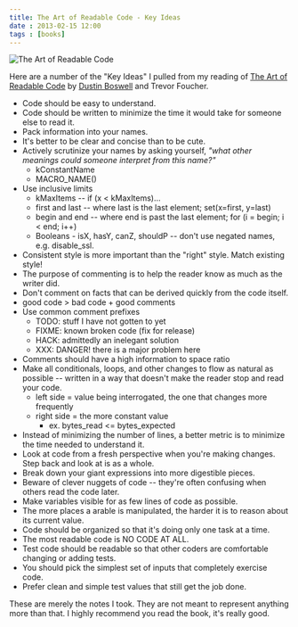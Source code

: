 ```yaml
---
title: The Art of Readable Code - Key Ideas
date : 2013-02-15 12:00
tags : [books]
---
```

![The Art of Readable Code](http://ecx.images-amazon.com/images/I/51vnhzxNDaL.jpg)

Here are a number of the "Key Ideas" I pulled from my reading of [The Art of
Readable Code](http://www.amazon.com/The-Readable-Code-Theory-Practice/dp/0596802293) by [Dustin Boswell](http://dustwell.com) and Trevor Foucher.

* Code should be easy to understand.
* Code should be written to minimize the time it would take for someone else to read it.
* Pack information into your names.
* It's better to be clear and concise than to be cute.
* Actively scrutinize your names by asking yourself, *"what other meanings could someone interpret from this name?"*
	* kConstantName
	* MACRO_NAME()
* Use inclusive limits
	* kMaxItems -- if (x < kMaxItems)…
    * first and last -- where last is the last element; set(x=first, y=last)
    * begin and end -- where end is past the last element; for (i = begin; i < end; i++)
    * Booleans - isX, hasY, canZ, shouldP -- don't use negated names, e.g. disable_ssl.
* Consistent style is more important than the "right" style. Match existing style!
* The purpose of commenting is to help the reader know as much as the writer did.
* Don't comment on facts that can be derived quickly from the code itself.
* good code > bad code + good comments
* Use common comment prefixes
  	* TODO: stuff I have not gotten to yet
    * FIXME: known broken code (fix for release)
    * HACK: admittedly an inelegant solution
    * XXX: DANGER! there is a major problem here
* Comments should have a high information to space ratio
* Make all conditionals, loops, and other changes to flow as natural as possible -- written in a way that doesn't make the reader stop and read your code.
  	* left side = value being interrogated, the one that changes more frequently
    * right side = the more constant value
    	* ex. bytes_read <= bytes_expected
* Instead of minimizing the number of lines, a better metric is to minimize the time needed to understand it.
* Look at code from a fresh perspective when you're making changes. Step back and look at is as a whole.
* Break down your giant expressions into more digestible pieces.
* Beware of clever nuggets of code -- they're often confusing when others read the code later.
* Make variables visible for as few lines of code as possible.
* The more places a arable is manipulated, the harder it is to reason about its current value.
* Code should be organized so that it's doing only one task at a time.
* The most readable code is NO CODE AT ALL.
* Test code should be readable so that other coders are comfortable changing or adding tests.
* You should pick the simplest set of inputs that completely exercise code.
* Prefer clean and simple test values that still get the job done.

These are merely the notes I took. They are not meant to represent anything
more than that. I highly recommend you read the book, it's really good.
